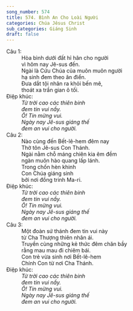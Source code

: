 ```yaml
---
song_number: 574
title: 574. Bình An Cho Loài Người
categories: Chúa Jêsus Christ
sub_categories: Giáng Sinh
draft: false
---
```

<dl><dt>Câu 1:</dt><dd data-verse="1">Hòa bình dưới đất hỉ hân cho người <br/>vì hôm nay Jê-sus đến. <br/>Ngài là Cứu Chúa của muôn muôn người <br/>hạ sinh đem theo ân điển. <br/>Ðưa dắt tội nhân ra khỏi bến mê, <br/>thoát xa trần gian ô tối. </dd><dt>Điệp khúc:</dt><dd data-chorus="1"><em>Từ trời cao các thiên binh <br/>đem tin vui nầy. <br/>Ô! Tin mừng vui. <br/>Ngày nay Jê-sus giáng thế <br/>đem an vui cho người. </em></dd><dt>Câu 2:</dt><dd data-verse="2">Nào cùng đến Bết-lê-hem đêm nay <br/>Thờ tôn Jê-sus Con Thánh. <br/>Ngài nằm chỗ máng chiên kia êm đềm <br/>ngàn muôn hào quang lấp lánh. <br/>Trong chốn hèn khinh <br/>Con Chúa giáng sinh <br/>bởi nơi đồng trinh Ma-ri. </dd><dt>Điệp khúc:</dt><dd data-chorus="1"><em>Từ trời cao các thiên binh <br/>đem tin vui nầy. <br/>Ô! Tin mừng vui. <br/>Ngày nay Jê-sus giáng thế <br/>đem an vui cho người. </em></dd><dt>Câu 3:</dt><dd data-verse="3">Một đoàn sứ thánh đem tin vui này <br/>từ Cha Thượng thiên nhân ái. <br/>Truyền cùng những kẻ thức đêm chăn bầy <br/>rằng mau mau đi chiêm bái. <br/>Con trẻ vừa sinh nơi Bết-lê-hem <br/>Chính Con từ nơi Cha Thánh. </dd><dt>Điệp khúc:</dt><dd data-chorus="1"><em>Từ trời cao các thiên binh <br/>đem tin vui nầy. <br/>Ô! Tin mừng vui. <br/>Ngày nay Jê-sus giáng thế <br/>đem an vui cho người. </em></dd></dl>